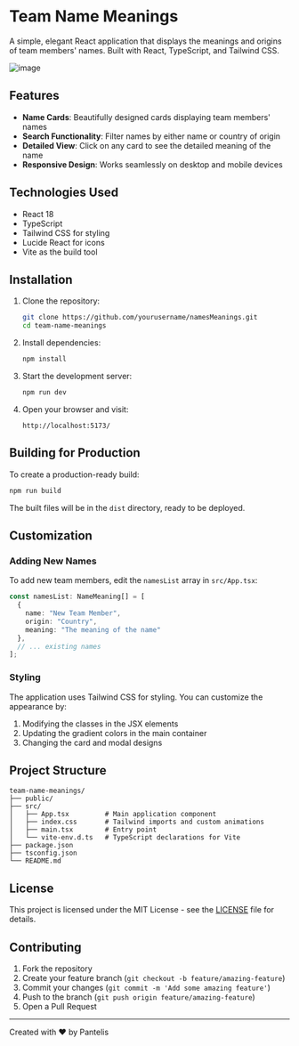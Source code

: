 # Team Name Meanings

A simple, elegant React application that displays the meanings and origins of team members' names. Built with React, TypeScript, and Tailwind CSS.

![image](https://github.com/user-attachments/assets/a5b845cc-d253-477e-a702-b0b702a2a599)


## Features

- **Name Cards**: Beautifully designed cards displaying team members' names
- **Search Functionality**: Filter names by either name or country of origin
- **Detailed View**: Click on any card to see the detailed meaning of the name
- **Responsive Design**: Works seamlessly on desktop and mobile devices

## Technologies Used

- React 18
- TypeScript
- Tailwind CSS for styling
- Lucide React for icons
- Vite as the build tool

## Installation

1. Clone the repository:
   ```bash
   git clone https://github.com/yourusername/namesMeanings.git
   cd team-name-meanings
   ```

2. Install dependencies:
   ```bash
   npm install
   ```

3. Start the development server:
   ```bash
   npm run dev
   ```

4. Open your browser and visit:
   ```
   http://localhost:5173/
   ```

## Building for Production

To create a production-ready build:

```bash
npm run build
```

The built files will be in the `dist` directory, ready to be deployed.

## Customization

### Adding New Names

To add new team members, edit the `namesList` array in `src/App.tsx`:

```typescript
const namesList: NameMeaning[] = [
  { 
    name: "New Team Member",
    origin: "Country",
    meaning: "The meaning of the name"
  },
  // ... existing names
];
```

### Styling

The application uses Tailwind CSS for styling. You can customize the appearance by:

1. Modifying the classes in the JSX elements
2. Updating the gradient colors in the main container
3. Changing the card and modal designs

## Project Structure

```
team-name-meanings/
├── public/
├── src/
│   ├── App.tsx         # Main application component
│   ├── index.css       # Tailwind imports and custom animations
│   ├── main.tsx        # Entry point
│   └── vite-env.d.ts   # TypeScript declarations for Vite
├── package.json
├── tsconfig.json
└── README.md
```

## License

This project is licensed under the MIT License - see the [LICENSE](LICENSE) file for details.

## Contributing

1. Fork the repository
2. Create your feature branch (`git checkout -b feature/amazing-feature`)
3. Commit your changes (`git commit -m 'Add some amazing feature'`)
4. Push to the branch (`git push origin feature/amazing-feature`)
5. Open a Pull Request

---

Created with ❤️ by Pantelis
